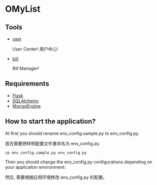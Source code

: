 # OMyList

## Tools
* [user]()

	User Center!
    用户中心!

* [bill]()

	Bill Manager!

## Requirements
* [Flask](http://flask.pocoo.org/)
* [SQLAlchemy]()
* [MongoEngine]()

## How to start the application?

At first you should rename env_config.sample.py to env_config.py.

首先需要把样例配置文件重命名为 env_config.py.


```
cp env_config.sample.py env_config.py
```

Then you should change the env_config.py configurations depending on your applicaiton environment:

然后, 需要根据应用环境修改 env_config.py 的配置。
